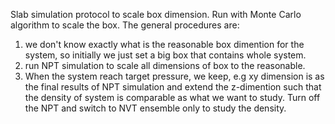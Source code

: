 Slab simulation protocol to scale box dimension.
Run with Monte Carlo algorithm to scale the box.
The general procedures are:
1) we don't know exactly what is the reasonable box dimention for the system, so initially we just set a big box that contains whole system.
2) run NPT simulation to scale all dimensions of box to the reasonable.
3) When the system reach target pressure, we keep, e.g xy dimension is as the final results of NPT simulation
and extend the z-dimention such that the density of system is comparable as what we want to study.
Turn off the NPT and switch to NVT ensemble only to study the density. 